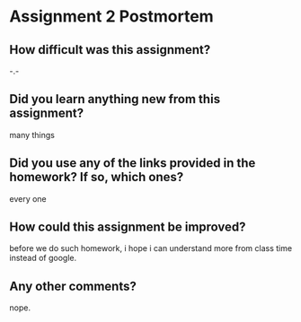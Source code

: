 # Assignment 2 Postmortem

## How difficult was this assignment?
-.-


## Did you learn anything new from this assignment?

many things

## Did you use any of the links provided in the homework? If so, which ones?

every one

## How could this assignment be improved?

before we do such homework, i hope i can understand more from class time instead of google.

## Any other comments?
nope.
